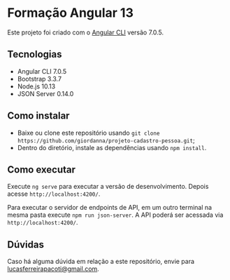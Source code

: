# Formação Angular 13

Este projeto foi criado com o [Angular CLI](https://github.com/angular/angular-cli) versão 7.0.5.


## Tecnologias

- Angular CLI 7.0.5
- Bootstrap 3.3.7
- Node.js 10.13
- JSON Server 0.14.0

## Como instalar

- Baixe ou clone este repositório usando `git clone https://github.com/giordanna/projeto-cadastro-pessoa.git`;
- Dentro do diretório, instale as dependências usando `npm install`.

## Como executar

Execute `ng serve` para executar a versão de desenvolvimento. Depois acesse `http://localhost:4200/`.

Para executar o servidor de endpoints de API, em um outro terminal na mesma pasta execute `npm run json-server`. A API poderá ser acessada via `http://localhost:4200/`.

## Dúvidas
Caso há alguma dúvida em relação a este repositório, envie para lucasferreirapacoti@gmail.com.
